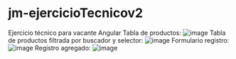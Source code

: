 # jm-ejercicioTecnicov2
 Ejercicio técnico para vacante Angular
Tabla de productos: 
![image](https://github.com/JulioMorab2/jm-ejercicioTecnicov2/assets/64576732/b5a99fdd-eb9f-4e4c-a919-f3222d98c1cf)
Tabla de productos filtrada por buscador y selector:
![image](https://github.com/JulioMorab2/jm-ejercicioTecnicov2/assets/64576732/2a4fc25d-ec6f-4afc-b1be-8df021351340)
Formulario registro: 
![image](https://github.com/JulioMorab2/jm-ejercicioTecnicov2/assets/64576732/48f264f1-7813-4f10-8e9d-2dda90e39bbb)
Registro agregado:
![image](https://github.com/JulioMorab2/jm-ejercicioTecnicov2/assets/64576732/27e72d69-ab78-4a8f-b039-1616f6a35302)

